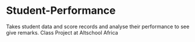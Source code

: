 # Student-Performance
Takes student data and score records and analyse their performance to see give remarks. Class Project at Altschool Africa
